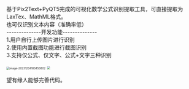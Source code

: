 基于Pix2Text+PyQT5完成的可视化数学公式识别提取工具，可直接提取为LaxTex、MathML格式。  
也可仅识别文本内容（准确率低）  
--------------开发功能--------------  
1.用户自行上传图片进行识别  
2.使用内置截图功能进行截图识别  
3.支持仅公式、仅文字、公式+文字三种识别  

<img src="C:\Users\liuwang\Desktop\README.assets\image-20231204183453802.png" alt="image-20231204183453802" style="zoom: 50%;" />

<img src="![image](https://github.com/catchskate/Mathematical_formula/assets/111588756/4eb7b645-6e79-434d-a9d0-4107d2328f00)" style="zoom:50%;" />


望有缘人能够完善代码。
